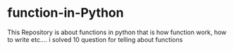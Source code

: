 # function-in-Python
This Repository is about functions in python that is how function work, how to write etc.... i solved 10 question for telling about functions
